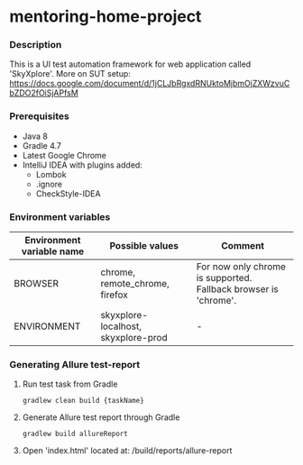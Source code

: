 # mentoring-home-project

### Description

This is a UI test automation framework for web application called 'SkyXplore'. More on SUT
setup: https://docs.google.com/document/d/1jCLJbRgxdRNUktoMjbmOjZXWzvuCbZDO2fOiSjAPfsM

### Prerequisites

* Java 8
* Gradle 4.7
* Latest Google Chrome
* IntelliJ IDEA with plugins added:
    * Lombok
    * .ignore
    * CheckStyle-IDEA

### Environment variables

| Environment variable name | Possible values                     | Comment                                                         |
|---------------------------|-------------------------------------|-----------------------------------------------------------------|
| BROWSER                   | chrome, remote_chrome, firefox      | For now only chrome is supported. Fallback browser is 'chrome'. |
| ENVIRONMENT               | skyxplore-localhost, skyxplore-prod | -                                                               |

### Generating Allure test-report

1. Run test task from Gradle
    ```
    gradlew clean build {taskName}
    ```
2. Generate Allure test report through Gradle
    ```
    gradlew build allureReport
    ```
3. Open 'index.html' located at: /build/reports/allure-report